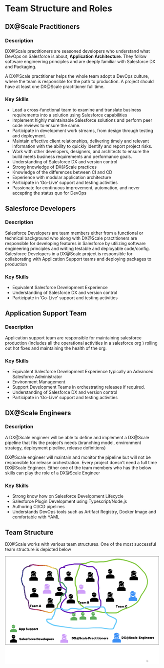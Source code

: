 # Team Structure and Roles

## DX@Scale Practitioners

### Description

DX@Scale practitioners are seasoned developers who understand what DevOps on Salesforce is about, **Application Architecture**. They follow software engineering principles and are deeply familiar with Salesforce DX and Packaging.

A DX@Scale practitioner helps the whole team adopt a DevOps culture, where the team is responsible for the path to production. A project should have at least one DX@Scale practitioner full time.

### Key Skills

* Lead a cross-functional team to examine and translate business requirements into a solution using Salesforce capabilities
* Implement highly maintainable Salesforce solutions and perform peer code reviews to ensure the same.
* Participate in development work streams, from design through testing and deployment.
* Maintain effective client relationships, delivering timely and relevant information with the ability to quickly identify and report project risks.
* Work with other developers, designers, and architects to ensure the build meets business requirements and performance goals.
* Understanding of Salesforce DX and version control
* Strong knowledge of DX@Scale practices
* Knowledge of the differences between CI and CD
* Experience with modular application architecture
* Participate in ‘Go-Live’ support and testing activities
* Passionate for continuous improvement, automation, and never accepting the status quo for DevOps

## Salesforce Developers

### Description

Salesforce Developers are team members either from a functional or technical background who along with DX@Scale practitioners are responsible for developing features in Salesforce by utilizing software engineering principles and writing testable and deployable code/config. Salesforce Developers in a DX@Scale project is responsible for collaborating with Application Support teams and deploying packages to production

### Key Skills

* Equivalent Salesforce Development Experience
* Understanding of Salesforce DX and version control
* Participate in ‘Go-Live’ support and testing activities

## Application Support Team

### Description

Application support team are responsible for maintaining salesforce production \(includes all the operational activities in a salesforce org \) rolling out hot fixes and maintaining the health of the org.

### Key Skills

* Equivalent Salesforce Development Experience typically an Advanced Salesforce Administrator
* Environment Management
* Support Development Teams in orchestrating releases if required.
* Understanding of Salesforce DX and version control
* Participate in ‘Go-Live’ support and testing activities

## DX@Scale Engineers

### Description

A DX@Scale engineer will be able to define and implement a DX@Scale pipeline that fits the project’s needs \(branching model, environment strategy, deployment pipeline, release definitions\)

DX@Scale engineer will maintain and monitor the pipeline but will not be responsible for release orchestration.​​ Every project doesn't need a full time DX@Scale Engineer. Either one of the team members who has the below skills can play the role of a DX@Scale Engineer

### Key Skills

* Strong know how on Salesforce Development Lifecycle​
* Salesforce Plugin Development using Typescript/Node.js​
* Authoring CI/CD pipelines​
* Understands DevOps tools such as Artifact Registry, Docker Image and comfortable with YAML

## Team Structure

DX@Scale works with various team structures. One of the most successful team structure is depicted below

![](../.gitbook/assets/image%20%2856%29.png)

